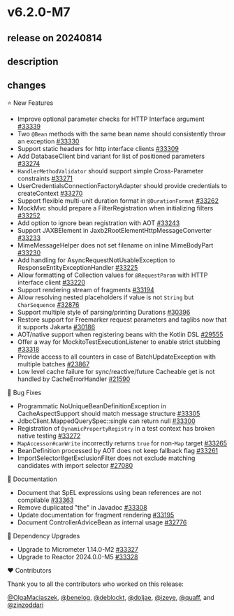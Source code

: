 # v6.2.0-M7

## release on 20240814
## description
## changes
⭐ New Features

* Improve optional parameter checks for HTTP Interface argument <a href="https://github.com/spring-projects/spring-framework/pull/33339" data-hovercard-type="pull_request" data-hovercard-url="/spring-projects/spring-framework/pull/33339/hovercard">#33339</a>
* Two <code>@Bean</code> methods with the same bean name should consistently throw an exception <a href="https://github.com/spring-projects/spring-framework/issues/33330" data-hovercard-type="issue" data-hovercard-url="/spring-projects/spring-framework/issues/33330/hovercard">#33330</a>
* Support static headers for http interface clients <a href="https://github.com/spring-projects/spring-framework/issues/33309" data-hovercard-type="issue" data-hovercard-url="/spring-projects/spring-framework/issues/33309/hovercard">#33309</a>
* Add DatabaseClient bind variant for list of positioned parameters <a href="https://github.com/spring-projects/spring-framework/issues/33274" data-hovercard-type="issue" data-hovercard-url="/spring-projects/spring-framework/issues/33274/hovercard">#33274</a>
* <code>HandlerMethodValidator</code> should support simple Cross-Parameter constraints <a href="https://github.com/spring-projects/spring-framework/issues/33271" data-hovercard-type="issue" data-hovercard-url="/spring-projects/spring-framework/issues/33271/hovercard">#33271</a>
* UserCredentialsConnectionFactoryAdapter should provide credentials to createContext <a href="https://github.com/spring-projects/spring-framework/issues/33270" data-hovercard-type="issue" data-hovercard-url="/spring-projects/spring-framework/issues/33270/hovercard">#33270</a>
* Support flexible multi-unit duration format in <code>@DurationFormat</code> <a href="https://github.com/spring-projects/spring-framework/issues/33262" data-hovercard-type="issue" data-hovercard-url="/spring-projects/spring-framework/issues/33262/hovercard">#33262</a>
* MockMvc should prepare a FilterRegistration when initializing filters <a href="https://github.com/spring-projects/spring-framework/issues/33252" data-hovercard-type="issue" data-hovercard-url="/spring-projects/spring-framework/issues/33252/hovercard">#33252</a>
* Add option to ignore bean registration with AOT <a href="https://github.com/spring-projects/spring-framework/issues/33243" data-hovercard-type="issue" data-hovercard-url="/spring-projects/spring-framework/issues/33243/hovercard">#33243</a>
* Support JAXBElement in Jaxb2RootElementHttpMessageConverter <a href="https://github.com/spring-projects/spring-framework/pull/33233" data-hovercard-type="pull_request" data-hovercard-url="/spring-projects/spring-framework/pull/33233/hovercard">#33233</a>
* MimeMessageHelper does not set filename on inline MimeBodyPart <a href="https://github.com/spring-projects/spring-framework/issues/33230" data-hovercard-type="issue" data-hovercard-url="/spring-projects/spring-framework/issues/33230/hovercard">#33230</a>
* Add handling for AsyncRequestNotUsableException to ResponseEntityExceptionHandler <a href="https://github.com/spring-projects/spring-framework/issues/33225" data-hovercard-type="issue" data-hovercard-url="/spring-projects/spring-framework/issues/33225/hovercard">#33225</a>
* Allow formatting of Collection values for <code>@RequestParam</code> with HTTP interface client <a href="https://github.com/spring-projects/spring-framework/pull/33220" data-hovercard-type="pull_request" data-hovercard-url="/spring-projects/spring-framework/pull/33220/hovercard">#33220</a>
* Support rendering stream of fragments <a href="https://github.com/spring-projects/spring-framework/issues/33194" data-hovercard-type="issue" data-hovercard-url="/spring-projects/spring-framework/issues/33194/hovercard">#33194</a>
* Allow resolving nested placeholders if value is not <code>String</code> but <code>CharSequence</code> <a href="https://github.com/spring-projects/spring-framework/pull/32876" data-hovercard-type="pull_request" data-hovercard-url="/spring-projects/spring-framework/pull/32876/hovercard">#32876</a>
* Support multiple style of parsing/printing Durations <a href="https://github.com/spring-projects/spring-framework/pull/30396" data-hovercard-type="pull_request" data-hovercard-url="/spring-projects/spring-framework/pull/30396/hovercard">#30396</a>
* Restore support for Freemarker request parameters and taglibs now that it supports Jakarta <a href="https://github.com/spring-projects/spring-framework/issues/30186" data-hovercard-type="issue" data-hovercard-url="/spring-projects/spring-framework/issues/30186/hovercard">#30186</a>
* AOT/native support when registering beans with the Kotlin DSL <a href="https://github.com/spring-projects/spring-framework/issues/29555" data-hovercard-type="issue" data-hovercard-url="/spring-projects/spring-framework/issues/29555/hovercard">#29555</a>
* Offer a way for MockitoTestExecutionListener to enable strict stubbing <a href="https://github.com/spring-projects/spring-framework/issues/33318" data-hovercard-type="issue" data-hovercard-url="/spring-projects/spring-framework/issues/33318/hovercard">#33318</a>
* Provide access to all counters in case of BatchUpdateException with multiple batches <a href="https://github.com/spring-projects/spring-framework/issues/23867" data-hovercard-type="issue" data-hovercard-url="/spring-projects/spring-framework/issues/23867/hovercard">#23867</a>
* Low level cache failure for sync/reactive/future Cacheable get is not handled by CacheErrorHandler <a href="https://github.com/spring-projects/spring-framework/issues/21590" data-hovercard-type="issue" data-hovercard-url="/spring-projects/spring-framework/issues/21590/hovercard">#21590</a>

🐞 Bug Fixes

* Programmatic NoUniqueBeanDefinitionException in CacheAspectSupport should match message structure <a href="https://github.com/spring-projects/spring-framework/issues/33305" data-hovercard-type="issue" data-hovercard-url="/spring-projects/spring-framework/issues/33305/hovercard">#33305</a>
* JdbcClient.MappedQuerySpec::single can return null <a href="https://github.com/spring-projects/spring-framework/issues/33300" data-hovercard-type="issue" data-hovercard-url="/spring-projects/spring-framework/issues/33300/hovercard">#33300</a>
* Registration of <code>DynamicPropertyRegistry</code> in a test context has broken native testing <a href="https://github.com/spring-projects/spring-framework/issues/33272" data-hovercard-type="issue" data-hovercard-url="/spring-projects/spring-framework/issues/33272/hovercard">#33272</a>
* <code>MapAccessor#canWrite</code> incorrectly returns <code>true</code> for non-<code>Map</code> target <a href="https://github.com/spring-projects/spring-framework/issues/33265" data-hovercard-type="issue" data-hovercard-url="/spring-projects/spring-framework/issues/33265/hovercard">#33265</a>
* BeanDefinition processed by AOT does not keep fallback flag <a href="https://github.com/spring-projects/spring-framework/issues/33261" data-hovercard-type="issue" data-hovercard-url="/spring-projects/spring-framework/issues/33261/hovercard">#33261</a>
* ImportSelector#getExclusionFilter does not exclude matching candidates with import selector <a href="https://github.com/spring-projects/spring-framework/issues/27080" data-hovercard-type="issue" data-hovercard-url="/spring-projects/spring-framework/issues/27080/hovercard">#27080</a>

📔 Documentation

* Document that SpEL expressions using bean references are not compilable <a href="https://github.com/spring-projects/spring-framework/issues/33363" data-hovercard-type="issue" data-hovercard-url="/spring-projects/spring-framework/issues/33363/hovercard">#33363</a>
* Remove duplicated "the" in Javadoc <a href="https://github.com/spring-projects/spring-framework/pull/33308" data-hovercard-type="pull_request" data-hovercard-url="/spring-projects/spring-framework/pull/33308/hovercard">#33308</a>
* Update documentation for fragment rendering <a href="https://github.com/spring-projects/spring-framework/issues/33195" data-hovercard-type="issue" data-hovercard-url="/spring-projects/spring-framework/issues/33195/hovercard">#33195</a>
* Document ControllerAdviceBean as internal usage <a href="https://github.com/spring-projects/spring-framework/issues/32776" data-hovercard-type="issue" data-hovercard-url="/spring-projects/spring-framework/issues/32776/hovercard">#32776</a>

🔨 Dependency Upgrades

* Upgrade to Micrometer 1.14.0-M2 <a href="https://github.com/spring-projects/spring-framework/issues/33327" data-hovercard-type="issue" data-hovercard-url="/spring-projects/spring-framework/issues/33327/hovercard">#33327</a>
* Upgrade to Reactor 2024.0.0-M5 <a href="https://github.com/spring-projects/spring-framework/issues/33328" data-hovercard-type="issue" data-hovercard-url="/spring-projects/spring-framework/issues/33328/hovercard">#33328</a>

❤️ Contributors

Thank you to all the contributors who worked on this release:

<a class="user-mention notranslate" data-hovercard-type="user" data-hovercard-url="/users/OlgaMaciaszek/hovercard" data-octo-click="hovercard-link-click" data-octo-dimensions="link_type:self" href="https://github.com/OlgaMaciaszek">@OlgaMaciaszek</a>, <a class="user-mention notranslate" data-hovercard-type="user" data-hovercard-url="/users/benelog/hovercard" data-octo-click="hovercard-link-click" data-octo-dimensions="link_type:self" href="https://github.com/benelog">@benelog</a>, <a class="user-mention notranslate" data-hovercard-type="user" data-hovercard-url="/users/deblockt/hovercard" data-octo-click="hovercard-link-click" data-octo-dimensions="link_type:self" href="https://github.com/deblockt">@deblockt</a>, <a class="user-mention notranslate" data-hovercard-type="user" data-hovercard-url="/users/doljae/hovercard" data-octo-click="hovercard-link-click" data-octo-dimensions="link_type:self" href="https://github.com/doljae">@doljae</a>, <a class="user-mention notranslate" data-hovercard-type="user" data-hovercard-url="/users/izeye/hovercard" data-octo-click="hovercard-link-click" data-octo-dimensions="link_type:self" href="https://github.com/izeye">@izeye</a>, <a class="user-mention notranslate" data-hovercard-type="user" data-hovercard-url="/users/quaff/hovercard" data-octo-click="hovercard-link-click" data-octo-dimensions="link_type:self" href="https://github.com/quaff">@quaff</a>, and <a class="user-mention notranslate" data-hovercard-type="user" data-hovercard-url="/users/zinzoddari/hovercard" data-octo-click="hovercard-link-click" data-octo-dimensions="link_type:self" href="https://github.com/zinzoddari">@zinzoddari</a>

